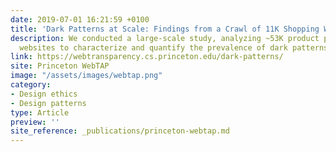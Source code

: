 ```yaml
---
date: 2019-07-01 16:21:59 +0100
title: 'Dark Patterns at Scale: Findings from a Crawl of 11K Shopping Websites'
description: We conducted a large-scale study, analyzing ~53K product pages from ~11K shopping
  websites to characterize and quantify the prevalence of dark patterns.
link: https://webtransparency.cs.princeton.edu/dark-patterns/
site: Princeton WebTAP
image: "/assets/images/webtap.png"
category:
- Design ethics
- Design patterns
type: Article
preview: ''
site_reference: _publications/princeton-webtap.md
---
```

